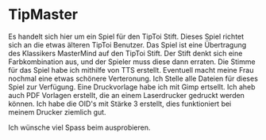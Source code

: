 # TipMaster

Es handelt sich hier um ein Spiel für den TipToi Stift. Dieses Spiel richtet sich an die etwas älteren TipToi Benutzer. 
Das Spiel ist eine Übertragung des Klassikers MasterMind auf den TipToi Stift. Der Stift denkt sich eine Farbkombination aus, und der Spieler muss diese dann erraten.
Die Stimme für das Spiel habe ich mithilfe von TTS erstellt. Eventuell macht meine Frau nochmal eine etwas schönere Verteronung.
Ich Stelle alle Dateien für dieses Spiel zur Verfügung. Eine Druckvorlage habe ich mit Gimp ertsellt. Ich aheb auch PDF Vorlagen erstellt, die an einem Laserdrucker gedruckt werden können. Ich habe die OID's mit Stärke 3 erstellt, dies funktioniert bei meinem Drucker ziemlich gut. 

Ich wünsche viel Spass beim ausprobieren.



